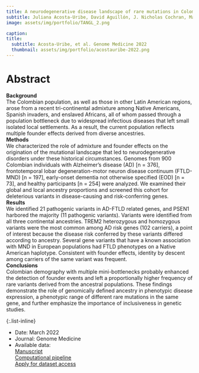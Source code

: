 ```yaml
---
title: A neurodegenerative disease landscape of rare mutations in Colombia due to founder effects
subtitle: Juliana Acosta-Uribe, David Aguillón, J. Nicholas Cochran, Margarita Giraldo, Lucía Madrigal, Bradley W. Killingsworth, Rijul Singhal, Sarah Labib, Diana Alzate, Lina Velilla, Sonia Moreno, Gloria P. García, Amanda Saldarriaga, Francisco Piedrahita, Liliana Hincapié, Hugo E. López, Nithesh Perumal, Leonilde Morelo, Dionis Vallejo, Juan Marcos Solano, Eric M. Reiman, Ezequiel I. Surace, Tatiana Itzcovich, Ricardo Allegri, Raquel Sánchez-Valle, Andrés Villegas-Lanau, Charles L. White III, Diana Matallana, Richard M. Myers, Sharon R. Browning, Francisco Lopera & Kenneth S. Kosik 
image: assets/img/portfolio/TANGL_2.png

caption:
title:
  subtitle: Acosta-Uribe, et al. Genome Medicine 2022
  thumbnail: assets/img/portfolio/acostauribe-2022.png
---
```

# Abstract
**Background**\
The Colombian population, as well as those in other Latin American regions, arose from a recent tri-continental admixture among Native Americans, Spanish invaders, and enslaved Africans, all of whom passed through a population bottleneck due to widespread infectious diseases that left small isolated local settlements. As a result, the current population reflects multiple founder effects derived from diverse ancestries.\
**Methods**\
We characterized the role of admixture and founder effects on the origination of the mutational landscape that led to neurodegenerative disorders under these historical circumstances. Genomes from 900 Colombian individuals with Alzheimer’s disease (AD) [n = 376], frontotemporal lobar degeneration-motor neuron disease continuum (FTLD-MND) [n = 197], early-onset dementia not otherwise specified (EOD) [n = 73], and healthy participants [n = 254] were analyzed. We examined their global and local ancestry proportions and screened this cohort for deleterious variants in disease-causing and risk-conferring genes.\
**Results**\
We identified 21 pathogenic variants in AD-FTLD related genes, and PSEN1 harbored the majority (11 pathogenic variants). Variants were identified from all three continental ancestries. TREM2 heterozygous and homozygous variants were the most common among AD risk genes (102 carriers), a point of interest because the disease risk conferred by these variants differed according to ancestry. Several gene variants that have a known association with MND in European populations had FTLD phenotypes on a Native American haplotype. Consistent with founder effects, identity by descent among carriers of the same variant was frequent.\
**Conclusions**\
Colombian demography with multiple mini-bottlenecks probably enhanced the detection of founder events and left a proportionally higher frequency of rare variants derived from the ancestral populations. These findings demonstrate the role of genomically defined ancestry in phenotypic disease expression, a phenotypic range of different rare mutations in the same gene, and further emphasize the importance of inclusiveness in genetic studies.

{:.list-inline}
- Date: March 2022
- Journal: Genome Medicine
- Available data: \
[Manuscript](https://doi.org/10.1186/s13073-022-01035-9)\
[Computational pipeline](https://github.com/acostauribe/TANGL)\
[Apply for dataset access](https://bibliotecadigital.udea.edu.co/handle/10495/25727)

